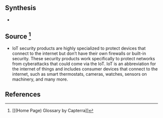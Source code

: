 ## Synthesis
- 
## Source [^1]
- IoT security products are highly specialized to protect devices that connect to the internet but don’t have their own firewalls or built-in security. These security products work specifically to protect networks from cyberattacks that could come via the IoT. IoT is an abbreviation for the internet of things and includes consumer devices that connect to the internet, such as smart thermostats, cameras, watches, sensors on machinery, and many more.
## References

[^1]: [[(Home Page) Glossary by Capterra]]